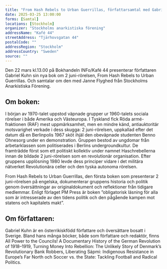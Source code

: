 ```yaml
---
title: "From Hash Rebels to Urban Guerrillas, författarsamtal med Gabriel Kuhn"
date: 2025-03-25 13:00:00
forms: [Samtal]
locations: [Stockholm]
organizer: "Stockholms anarkistiska förening"
addressName: "Kafé 44"
streetAddress: "Tjärhovsgatan 44"
postalCode: ""
addressRegion: "Stockholm"
addressCountry: "Sweden"
source: ""
---
```


Den 22 mars kl.13.00 på Bokhandeln INFo/Kafé 44 presenterar författaren Gabriel Kuhn sin nya bok om 2 juni-rörelsen, From Hash Rebels to Urban Guerrillas. Och samtalar om den med Janne Flyghed från Stockholms Anarkistiska Förening.

## Om boken:

I början av 1970-talet uppstod väpnade grupper ur 1960-talets sociala rörelser i både Amerika och Västeuropa. I Tyskland fick Röda armé-fraktionen (RAF) mest uppmärksamhet, men en mindre känd, antiauktoritär motsvarighet verkade i dess skugga: 2 juni-rörelsen, uppkallad efter det datum då en Berlinpolis 1967 sköt ihjäl den obeväpnade studenten Benno Ohnesorg under en demonstration. Gruppen bestod av ungdomar från arbetarklassen som politiserades i Berlins undergroundkultur. De framträdde först som ett politiskt kollektiv under namnet Haschrebellerna innan de bildade 2 juni-rörelsen som en revolutionär organisation. Efter gruppens upplösning 1980 levde dess principer vidare i det militära nätverket Revolutionära celler och den tyska autonoma rörelsen.

From Hash Rebels to Urban Guerrillas, den första boken som presenterar 2 juni-rörelsen på engelska, dokumenterar gruppens historia och politik genom översättningar av originaldokument och reflektioner från tidigare medlemmar. Enligt förlaget PM Press är boken ”obligatorisk läsning för alla som är intresserade av den tidens politik och den pågående kampen mot statens och kapitalets makt”.

## Om författaren:

Gabriel Kuhn är en österrikiskfödd författare och översättare bosatt i Sverige. Bland hans många böcker, både som författare och redaktör, finns All Power to the Councils! A Documentary History of the German Revolution of 1918–1919, Turning Money Into Rebellion: The Unlikely Story of Denmark’s Revolutionary Bank Robbers, Liberating Sápmi: Indigenous Resistance in Europe’s Far North och Soccer vs. the State: Tackling Football and Radical Politics.
